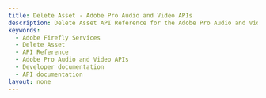 ```yaml
---
title: Delete Asset - Adobe Pro Audio and Video APIs
description: Delete Asset API Reference for the Adobe Pro Audio and Video APIs
keywords:
  - Adobe Firefly Services
  - Delete Asset
  - API Reference
  - Adobe Pro Audio and Video APIs
  - Developer documentation
  - API documentation
layout: none
---
```


<RedoclyAPIBlock src="/firefly-services/docs/audio_delete_asset.json" width="600px" disableSidebar />
